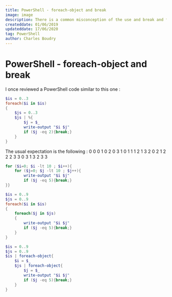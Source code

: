 ```yaml
---
title: PowerShell - foreach-object and break 
image: image
description: There is a common misconception of the use and break and foreach-object.
createddate: 01/06/2019
updateddate: 17/06/2020
tag: PowerShell
author: Charles Boudry
---
```


# PowerShell - foreach-object and break

I once reviewed a PowerShell code similar to this one :
```powershell
$is = 0..3
foreach($i in $is)
{
	$js = 0..3
	$js | %{
		$j = $_
		write-output "$i $j"
		if ($j -eq 2){break;}
	}
}
```
The usual expectation is the following : 
0 0
0 1
0 2
0 3
1 0
1 1
1 2
1 3
2 0
2 1
2 2
2 3
3 0
3 1
3 2
3 3

```powershell
for ($i=0; $i -lt 10 ; $i++){
	for ($j=0; $j -lt 10 ; $j++){
		write-output "$i $j"
		if ($j -eq 5){break;}
}}
```

```powershell
$is = 0..9
$js = 0..9
foreach($i in $is)
{
	foreach($j in $js)
	{
		write-output "$i $j"
		if ($j -eq 5){break;}
	}
}
```





```powershell
$is = 0..9
$js = 0..9
$is | foreach-object{
    $i = $_
	$js | foreach-object{
		$j = $_
		write-output "$i $j"
		if ($j -eq 5){break;}
	}
}
```
